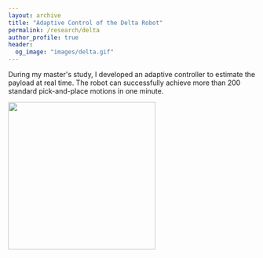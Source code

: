 ```yaml
---
layout: archive
title: "Adaptive Control of the Delta Robot"
permalink: /research/delta
author_profile: true
header:
  og_image: "images/delta.gif"
---
```


During my master's study, I developed an adaptive controller to estimate the payload at real time. The robot can successfully achieve more than 200 standard pick-and-place motions in one minute.

<p float="left">
  <img style="height:300px;" src="/images/delta.gif"/>
</p>

